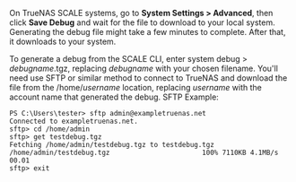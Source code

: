 &NewLine;

On TrueNAS SCALE systems, go to **System Settings > Advanced**, then click **Save Debug** and wait for the file to download to your local system. 
Generating the debug file might take a few minutes to complete. After that, it downloads to your system.

To generate a debug from the SCALE CLI, enter <command>system debug > <i>debugname</i>.tgz</command>, replacing <i>debugname</i> with your chosen filename.
You'll need use SFTP or similar method to connect to TrueNAS and download the file from the /home/<i>username</i> location, replacing <i>username</i> with the account name that generated the debug.
SFTP Example:
```
PS C:\Users\tester> sftp admin@exampletruenas.net
Connected to exampletruenas.net.
sftp> cd /home/admin
sftp> get testdebug.tgz
Fetching /home/admin/testdebug.tgz to testdebug.tgz
/home/admin/testdebug.tgz						100% 7110KB	4.1MB/s	00.01
sftp> exit
```
